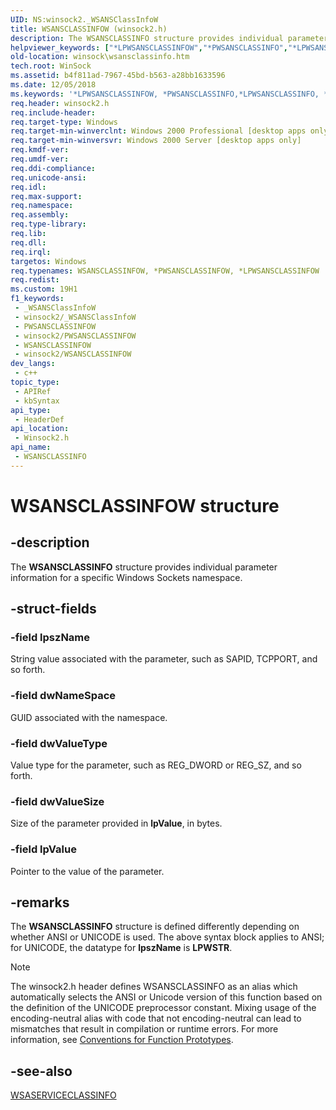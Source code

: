 ```yaml
---
UID: NS:winsock2._WSANSClassInfoW
title: WSANSCLASSINFOW (winsock2.h)
description: The WSANSCLASSINFO structure provides individual parameter information for a specific Windows Sockets namespace.
helpviewer_keywords: ["*LPWSANSCLASSINFOW","*PWSANSCLASSINFO","*LPWSANSCLASSINFO","*PWSANSCLASSINFO","*LPWSANSCLASSINFO structure [Winsock]","*PWSANSCLASSINFOW","WSANSCLASSINFO","WSANSCLASSINFO structure [Winsock]","WSANSCLASSINFOW","winsock.wsansclassinfo","winsock2/*PWSANSCLASSINFO","*LPWSANSCLASSINFO","winsock2/WSANSCLASSINFO"]
old-location: winsock\wsansclassinfo.htm
tech.root: WinSock
ms.assetid: b4f811ad-7967-45bd-b563-a28bb1633596
ms.date: 12/05/2018
ms.keywords: '*LPWSANSCLASSINFOW, *PWSANSCLASSINFO,*LPWSANSCLASSINFO, *PWSANSCLASSINFO,*LPWSANSCLASSINFO structure [Winsock], *PWSANSCLASSINFOW, WSANSCLASSINFO, WSANSCLASSINFO structure [Winsock], WSANSCLASSINFOW, winsock.wsansclassinfo, winsock2/*PWSANSCLASSINFO,*LPWSANSCLASSINFO, winsock2/WSANSCLASSINFO'
req.header: winsock2.h
req.include-header: 
req.target-type: Windows
req.target-min-winverclnt: Windows 2000 Professional [desktop apps only]
req.target-min-winversvr: Windows 2000 Server [desktop apps only]
req.kmdf-ver: 
req.umdf-ver: 
req.ddi-compliance: 
req.unicode-ansi: 
req.idl: 
req.max-support: 
req.namespace: 
req.assembly: 
req.type-library: 
req.lib: 
req.dll: 
req.irql: 
targetos: Windows
req.typenames: WSANSCLASSINFOW, *PWSANSCLASSINFOW, *LPWSANSCLASSINFOW
req.redist: 
ms.custom: 19H1
f1_keywords:
 - _WSANSClassInfoW
 - winsock2/_WSANSClassInfoW
 - PWSANSCLASSINFOW
 - winsock2/PWSANSCLASSINFOW
 - WSANSCLASSINFOW
 - winsock2/WSANSCLASSINFOW
dev_langs:
 - c++
topic_type:
 - APIRef
 - kbSyntax
api_type:
 - HeaderDef
api_location:
 - Winsock2.h
api_name:
 - WSANSCLASSINFO
---
```


# WSANSCLASSINFOW structure


## -description

The <b>WSANSCLASSINFO</b> structure provides individual parameter information for a specific Windows Sockets namespace.

## -struct-fields

### -field lpszName

String value associated with the parameter, such as SAPID, TCPPORT, and so forth.

### -field dwNameSpace

GUID associated with the namespace.

### -field dwValueType

Value type for the parameter, such as REG_DWORD or REG_SZ, and so forth.

### -field dwValueSize

Size of the parameter provided in <b>lpValue</b>, in bytes.

### -field lpValue

Pointer to the value of the parameter.

## -remarks

The <b>WSANSCLASSINFO</b> structure is defined differently depending on whether ANSI or UNICODE is used. The above syntax block applies to ANSI; for UNICODE, the datatype for <b>lpszName</b> is <b>LPWSTR</b>.





> [!NOTE]
> The winsock2.h header defines WSANSCLASSINFO as an alias which automatically selects the ANSI or Unicode version of this function based on the definition of the UNICODE preprocessor constant. Mixing usage of the encoding-neutral alias with code that not encoding-neutral can lead to mismatches that result in compilation or runtime errors. For more information, see [Conventions for Function Prototypes](/windows/win32/intl/conventions-for-function-prototypes).

## -see-also

<a href="https://docs.microsoft.com/windows/desktop/api/winsock2/ns-winsock2-wsaserviceclassinfow">WSASERVICECLASSINFO</a>

